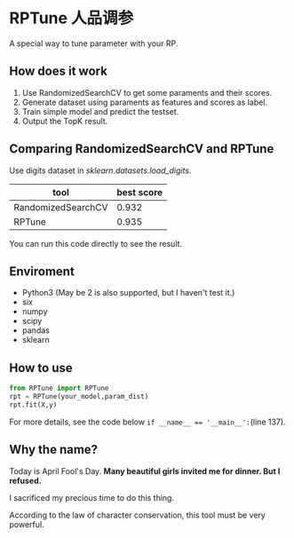 # RPTune 人品调参

A special way to tune parameter with your RP.

## How does it work
1. Use RandomizedSearchCV to get some paraments and their scores.
2. Generate dataset using paraments as features and scores as label.
3. Train simple model and predict the testset.
4. Output the TopK result.

## Comparing RandomizedSearchCV and RPTune
Use digits dataset in *sklearn.datasets.load_digits*.

tool | best score
--- | ---
RandomizedSearchCV  | 0.932
RPTune  | 0.935

You can run this code directly to see the result.

## Enviroment
- Python3 (May be 2 is also supported, but I haven't test it.)
- six
- numpy
- scipy
- pandas
- sklearn

## How to use
```python
from RPTune import RPTune
rpt = RPTune(your_model,param_dist)
rpt.fit(X,y)
```

For more details, see the code below `if __name__ == '__main__':`(line 137).

## Why the name?
Today is April Fool's Day. **Many beautiful girls invited me for dinner. But I refused.**

I sacrificed my precious time to do this thing. 

According to the law of character conservation, this tool must be very powerful.

